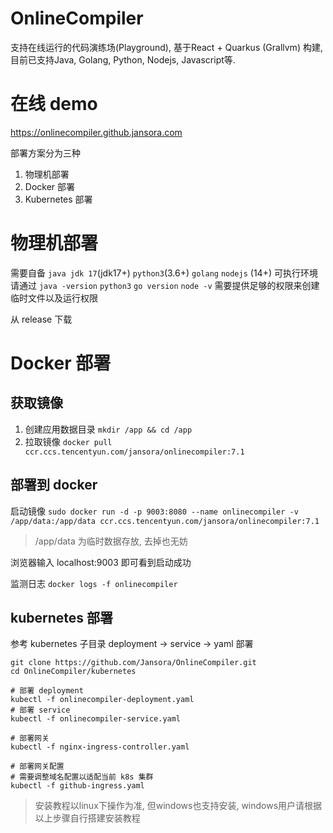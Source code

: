 # OnlineCompiler
支持在线运行的代码演练场(Playground), 基于React + Quarkus (Grallvm) 构建, 目前已支持Java, Golang, Python, Nodejs, Javascript等.

# 在线 demo
https://onlinecompiler.github.jansora.com

部署方案分为三种
1. 物理机部署
2. Docker 部署
3. Kubernetes 部署
# 物理机部署
需要自备 `java jdk 17`(jdk17+) `python3`(3.6+) `golang` `nodejs` (14+) 可执行环境
请通过 `java -version` `python3` `go version` `node -v`
需要提供足够的权限来创建临时文件以及运行权限

从 release 下载


# Docker 部署

## 获取镜像
1. 创建应用数据目录 `mkdir /app && cd /app`
2. 拉取镜像 `docker pull ccr.ccs.tencentyun.com/jansora/onlinecompiler:7.1`

## 部署到 docker
启动镜像 `sudo docker run -d -p 9003:8080 --name onlinecompiler -v /app/data:/app/data ccr.ccs.tencentyun.com/jansora/onlinecompiler:7.1`

> /app/data 为临时数据存放, 去掉也无妨
> 
浏览器输入 localhost:9003 即可看到启动成功

监测日志 `docker logs -f onlinecompiler`

## kubernetes 部署
参考 kubernetes 子目录
deployment -> service -> yaml 部署
```
git clone https://github.com/Jansora/OnlineCompiler.git
cd OnlineCompiler/kubernetes

# 部署 deployment
kubectl -f onlinecompiler-deployment.yaml
# 部署 service
kubectl -f onlinecompiler-service.yaml

# 部署网关
kubectl -f nginx-ingress-controller.yaml

# 部署网关配置
# 需要调整域名配置以适配当前 k8s 集群
kubectl -f github-ingress.yaml
```





> 安装教程以linux下操作为准, 但windows也支持安装, windows用户请根据以上步骤自行搭建安装教程


